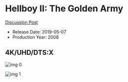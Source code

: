 # Hellboy II: The Golden Army

[Discussion Post](https://www.avsforum.com/threads/bass-eq-for-filtered-movies.2995212/post-58021942)

* Release Date: 2019-05-07
* Production Year: 2008

## 4K/UHD/DTS:X

![img 0](https://i.imgur.com/pxBiGXa.jpg)

![img 1](https://i.imgur.com/rlpZ4HF.jpg)

